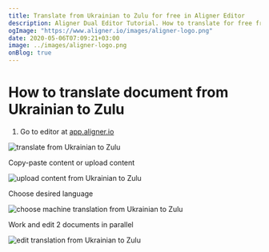 ```yaml
---
title: Translate from Ukrainian to Zulu for free in Aligner Editor
description: Aligner Dual Editor Tutorial. How to translate for free from Ukrainian to Zulu. Aligner is multilingual document management platform. 
ogImage: "https://www.aligner.io/images/aligner-logo.png"
date: 2020-05-06T07:09:21+03:00
image: ../images/aligner-logo.png
onBlog: true
---
```


# How to translate document from Ukrainian to Zulu

1. Go to editor at [app.aligner.io](https://app.aligner.io "Aligner App web page")

![translate from Ukrainian to Zulu](../aligner-blank-editor.png "translate from Ukrainian to Zulu")

Copy-paste content or upload content

![upload content from Ukrainian to Zulu](../aligner-uploaded-document.png "upload content from Ukrainian to Zulu")

Choose desired language

![choose machine translation from Ukrainian to Zulu](../aligner-language-dropdown.png "choose machine translation from Ukrainian to Zulu")

Work and edit 2 documents in parallel

![edit translation from Ukrainian to Zulu](../aligner-double-sitded-editor.png "edit translation from Ukrainian to Zulu")


